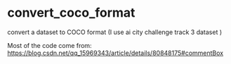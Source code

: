# convert_coco_format
convert a dataset to COCO format (I use ai city challenge track 3 dataset )

Most of the code come from:
https://blog.csdn.net/qq_15969343/article/details/80848175#commentBox
